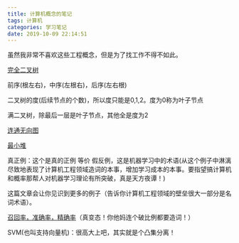 ```yaml
---
title: 计算机概念的笔记
tags: 计算机
categories: 学习笔记
date: 2019-10-09 22:14:51
---
```


<script type="text/x-mathjax-config">
  MathJax.Hub.Config({tex2jax: {inlineMath: [['$','$'], ['\\(','\\)']]}});
</script>
<script type="text/javascript" async
  src="https://wujilingfeng.top/MathJax/MathJax.js?config=TeX-AMS_CHTML">
</script>

虽然我非常不喜欢这些工程概念，但是为了找工作不得不如此。


<!--more-->

[完全二叉树](https://baike.baidu.com/item/完全二叉树/7773232?fr=aladdin)

前序(根左右)，中序(左根右)，后序(左右根)

二叉树的度(后续节点的个数)，所以度只能是0,1,2。度为0称为叶子节点

满二叉树，除最后一层是叶子节点，其他全是度为2

[连通无向图]([https://baike.baidu.com/item/%E8%BF%9E%E9%80%9A%E6%97%A0%E5%90%91%E5%9B%BE/3638067?fr=aladdin](https://baike.baidu.com/item/连通无向图/3638067?fr=aladdin))

[最小堆](https://www.jianshu.com/p/bf74163e5ac5)

真正例：这个是真的正例 等价 假反例，这是机器学习中的术语(从这个例子中淋漓尽致地表现了计算机工程领域造词的本事，增加学习成本的本事。要指望搞计算机和概率那帮人对机器学习理论有所突破，真是天方夜谭！)

这篇文章会让你见识到更多的例子（告诉你计算机工程领域的壁垒很大一部分是名词术语）。

[召回率，准确率，精确率](https://www.jianshu.com/p/982f47e35b65)（真变态！你他妈连个破比例都要造词！）

SVM(也叫支持向量机)：很高大上吧，其实就是个凸集分离！

